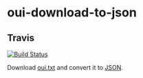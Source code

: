 # oui-download-to-json

## Travis

[![Build Status](https://travis-ci.org/Mithrilhall/oui-download-to-json.svg?branch=master)](https://travis-ci.org/Mithrilhall/oui-download-to-json)


Download [oui.txt](https://linuxnet.ca/ieee/oui.txt) and convert it to [JSON](https://www.json.org/).